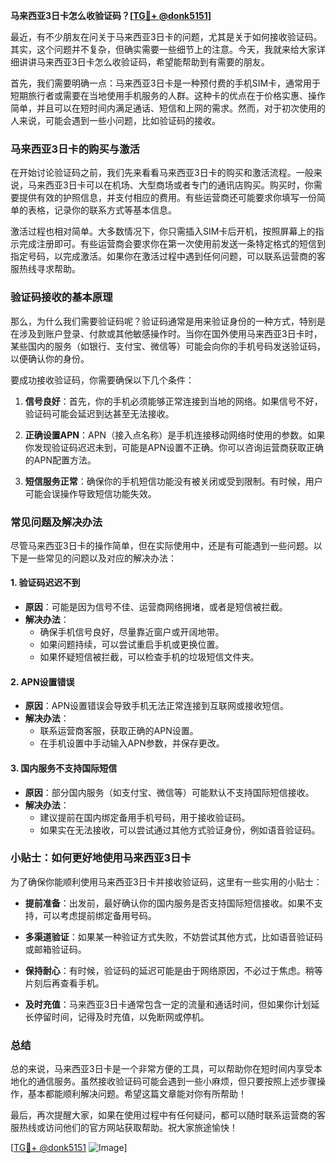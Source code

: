 **马来西亚3日卡怎么收验证码？[[TG💪+ @donk5151](https://t.me/s/donk5151)]**

最近，有不少朋友在问关于马来西亚3日卡的问题，尤其是关于如何接收验证码。其实，这个问题并不复杂，但确实需要一些细节上的注意。今天，我就来给大家详细讲讲马来西亚3日卡怎么收验证码，希望能帮助到有需要的朋友。

首先，我们需要明确一点：马来西亚3日卡是一种预付费的手机SIM卡，通常用于短期旅行者或需要在当地使用手机服务的人群。这种卡的优点在于价格实惠、操作简单，并且可以在短时间内满足通话、短信和上网的需求。然而，对于初次使用的人来说，可能会遇到一些小问题，比如验证码的接收。

### **马来西亚3日卡的购买与激活**

在开始讨论验证码之前，我们先来看看马来西亚3日卡的购买和激活流程。一般来说，马来西亚3日卡可以在机场、大型商场或者专门的通讯店购买。购买时，你需要提供有效的护照信息，并支付相应的费用。有些运营商还可能要求你填写一份简单的表格，记录你的联系方式等基本信息。

激活过程也相对简单。大多数情况下，你只需插入SIM卡后开机，按照屏幕上的指示完成注册即可。有些运营商会要求你在第一次使用前发送一条特定格式的短信到指定号码，以完成激活。如果你在激活过程中遇到任何问题，可以联系运营商的客服热线寻求帮助。

### **验证码接收的基本原理**

那么，为什么我们需要验证码呢？验证码通常是用来验证身份的一种方式，特别是在涉及到账户登录、付款或其他敏感操作时。当你在国外使用马来西亚3日卡时，某些国内的服务（如银行、支付宝、微信等）可能会向你的手机号码发送验证码，以便确认你的身份。

要成功接收验证码，你需要确保以下几个条件：

1. **信号良好**：首先，你的手机必须能够正常连接到当地的网络。如果信号不好，验证码可能会延迟到达甚至无法接收。
   
2. **正确设置APN**：APN（接入点名称）是手机连接移动网络时使用的参数。如果你发现验证码迟迟未到，可能是APN设置不正确。你可以咨询运营商获取正确的APN配置方法。

3. **短信服务正常**：确保你的手机短信功能没有被关闭或受到限制。有时候，用户可能会误操作导致短信功能失效。

### **常见问题及解决办法**

尽管马来西亚3日卡的操作简单，但在实际使用中，还是有可能遇到一些问题。以下是一些常见的问题以及对应的解决办法：

#### **1. 验证码迟迟不到**
   - **原因**：可能是因为信号不佳、运营商网络拥堵，或者是短信被拦截。
   - **解决办法**：
     - 确保手机信号良好，尽量靠近窗户或开阔地带。
     - 如果问题持续，可以尝试重启手机或更换位置。
     - 如果怀疑短信被拦截，可以检查手机的垃圾短信文件夹。

#### **2. APN设置错误**
   - **原因**：APN设置错误会导致手机无法正常连接到互联网或接收短信。
   - **解决办法**：
     - 联系运营商客服，获取正确的APN设置。
     - 在手机设置中手动输入APN参数，并保存更改。

#### **3. 国内服务不支持国际短信**
   - **原因**：部分国内服务（如支付宝、微信等）可能默认不支持国际短信接收。
   - **解决办法**：
     - 建议提前在国内绑定备用手机号码，用于接收验证码。
     - 如果实在无法接收，可以尝试通过其他方式验证身份，例如语音验证码。

### **小贴士：如何更好地使用马来西亚3日卡**

为了确保你能顺利使用马来西亚3日卡并接收验证码，这里有一些实用的小贴士：

- **提前准备**：出发前，最好确认你的国内服务是否支持国际短信接收。如果不支持，可以考虑提前绑定备用号码。
  
- **多渠道验证**：如果某一种验证方式失败，不妨尝试其他方式，比如语音验证码或邮箱验证码。

- **保持耐心**：有时候，验证码的延迟可能是由于网络原因，不必过于焦虑。稍等片刻后再查看手机。

- **及时充值**：马来西亚3日卡通常包含一定的流量和通话时间，但如果你计划延长停留时间，记得及时充值，以免断网或停机。

### **总结**

总的来说，马来西亚3日卡是一个非常方便的工具，可以帮助你在短时间内享受本地化的通信服务。虽然接收验证码可能会遇到一些小麻烦，但只要按照上述步骤操作，基本都能顺利解决问题。希望这篇文章能对你有所帮助！

最后，再次提醒大家，如果在使用过程中有任何疑问，都可以随时联系运营商的客服热线或访问他们的官方网站获取帮助。祝大家旅途愉快！

[[TG💪+ @donk5151](https://t.me/s/donk5151) ![Image](https://i.postimg.cc/rwNCRYN7/Snipaste-2025-04-30-17-27-05.png)]